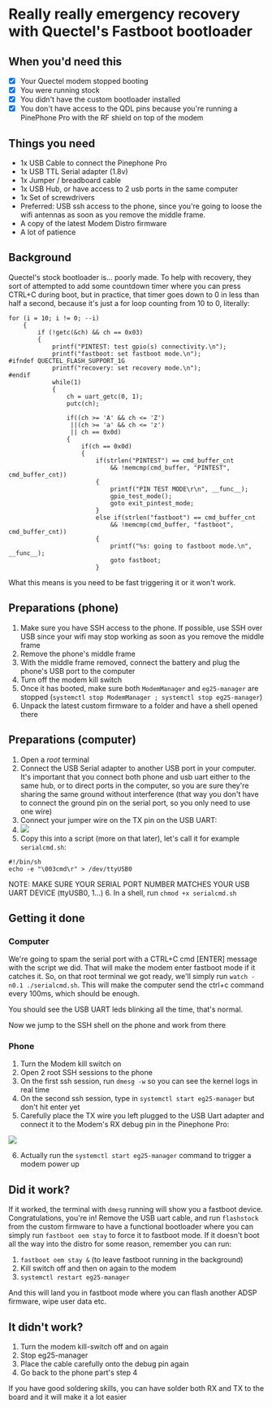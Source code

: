 # Really really emergency recovery with Quectel's Fastboot bootloader

## When you'd need this

* [X] Your Quectel modem stopped booting
* [X] You were running stock
* [X] You didn't have the custom bootloader installed
* [X] You don't have access to the QDL pins because you're running a PinePhone Pro with the RF shield on top of the modem

## Things you need

- 1x USB Cable to connect the Pinephone Pro
- 1x USB TTL Serial adapter (1.8v)
- 1x Jumper / breadboard cable
- 1x USB Hub, or have access to 2 usb ports in the same computer
- 1x Set of screwdrivers
- Preferred: USB ssh access to the phone, since you're going to loose the wifi antennas as soon as you remove the middle frame.
- A copy of the latest Modem Distro firmware
- A lot of patience

## Background

Quectel's stock bootloader is... poorly made. To help with recovery, they sort of attempted to add some countdown timer where you can press CTRL+C during boot, but in practice, that timer goes down to 0 in less than half a second, because it's just a for loop counting from 10 to 0, literally:
```
for (i = 10; i != 0; --i)
	{
		if (!getc(&ch) && ch == 0x03)
		{
			printf("PINTEST: test gpio(s) connectivity.\n");
			printf("fastboot: set fastboot mode.\n");
#ifndef QUECTEL_FLASH_SUPPORT_1G
			printf("recovery: set recovery mode.\n");
#endif
			while(1)
			{
				ch = uart_getc(0, 1);
				putc(ch);

				if((ch >= 'A' && ch <= 'Z')
				 ||(ch >= 'a' && ch <= 'z')
				 || ch == 0x0d)
				{
					if(ch == 0x0d)
					{
						if(strlen("PINTEST") == cmd_buffer_cnt
							&& !memcmp(cmd_buffer, "PINTEST", cmd_buffer_cnt))
						{
							printf("PIN TEST MODE\r\n", __func__);
							gpio_test_mode();
							goto exit_pintest_mode;
						}
						else if(strlen("fastboot") == cmd_buffer_cnt
							&& !memcmp(cmd_buffer, "fastboot", cmd_buffer_cnt))
						{
							printf("%s: going to fastboot mode.\n", __func__);
							goto fastboot;
						}
```
What this means is you need to be fast triggering it or it won't work.


## Preparations (phone)

1. Make sure you have SSH access to the phone. If possible, use SSH over USB since your wifi may stop working as soon as you remove the middle frame
2. Remove the phone's middle frame
3. With the middle frame removed, connect the battery and plug the phone's USB port to the computer
4. Turn off the modem kill switch
5. Once it has booted, make sure both `ModemManager` and `eg25-manager` are stopped (`systemctl stop ModemManager ; systemctl stop eg25-manager`)
6. Unpack the latest custom firmware to a folder and have a shell opened there

## Preparations (computer)

1. Open a *root* terminal
2. Connect the USB Serial adapter to another USB port in your computer. It's important that you connect both phone and usb uart either to the same hub, or to direct ports in the computer, so you are sure they're sharing the same ground without interference (that way you don't have to connect the ground pin on the serial port, so you only need to use one wire)
3. Connect your jumper wire on the TX pin on the USB UART:
4. ![](https://raw.githubusercontent.com/the-modem-distro/pinephone_modem_sdk/mickledore/docs/img/USB_Uart.jpg)
5. Copy this into a script (more on that later), let's call it for example `serialcmd.sh`:

```
#!/bin/sh
echo -e "\003cmd\r" > /dev/ttyUSB0
```
NOTE: MAKE SURE YOUR SERIAL PORT NUMBER MATCHES YOUR USB UART DEVICE (ttyUSB0, 1...)
6. In a shell, run `chmod +x serialcmd.sh`

## Getting it done

### Computer

We're going to spam the serial port with a CTRL+C cmd [ENTER] message with the script we did. That will make the modem enter fastboot mode if it catches it. So, on that root terminal we got ready, we'll simply run `watch -n0.1 ./serialcmd.sh`. This will make the computer send the ctrl+c command every 100ms, which should be enough.

You should see the USB UART leds blinking all the time, that's normal.

Now we jump to the SSH shell on the phone and work from there

### Phone

1. Turn the Modem kill switch on
2. Open 2 root SSH sessions to the phone
3. On the first ssh session, run `dmesg -w` so you can see the kernel logs in real time
4. On the second ssh session, type in `systemctl start eg25-manager` but don't hit enter yet
5. Carefully place the TX wire you left plugged to the USB Uart adapter and connect it to the Modem's RX debug pin in the Pinephone Pro:

![](https://raw.githubusercontent.com/the-modem-distro/pinephone_modem_sdk/mickledore/docs/img/PPP_Serial_uart.jpg)

6. Actually run the `systemctl start eg25-manager` command to trigger a modem power up

## Did it work?
If it worked, the terminal with `dmesg` running will show you a fastboot device. Congratulations, you're in! Remove the USB uart cable, and run `flashstock` from the custom firmware to have a functional bootloader where you can simply run `fastboot oem stay` to force it to fastboot mode.
If it doesn't boot all the way into the distro for some reason, remember you can run:
1. `fastboot oem stay &` (to leave fastboot running in the background)
2. Kill switch off and then on again to the modem
3. `systemctl restart eg25-manager`

And this will land you in fastboot mode where you can flash another ADSP firmware, wipe user data etc.

## It didn't work?
1. Turn the modem kill-switch off and on again
2. Stop eg25-manager
3. Place the cable carefully onto the debug pin again
4. Go back to the phone part's step 4


If you have good soldering skills, you can have solder both RX and TX to the board and it will make it a lot easier
